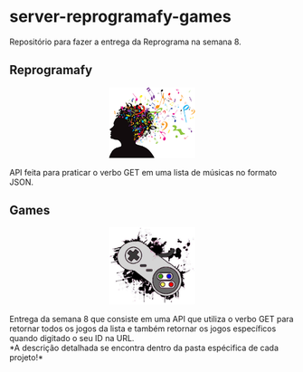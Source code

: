 # server-reprogramafy-games
 Repositório para fazer a entrega da Reprograma na semana 8.

## Reprogramafy
<p align="center"><img src="img/musica.png"width="30%" height="50%" /></p>
    API feita para praticar o verbo GET em uma lista de músicas no formato JSON. 

## Games 
<p align="center"><img src="img/controle.jpg"width="30%" height="50%" /></p>
    Entrega da semana 8 que consiste em uma API que utiliza o verbo GET para retornar todos os jogos da lista e também retornar os jogos específicos quando digitado o seu ID na URL. <br />
*A descrição detalhada se encontra dentro da pasta espécifica de cada projeto!*
